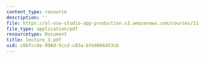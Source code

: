 ```yaml
---
content_type: resource
description: ''
file: https://ol-ocw-studio-app-production.s3.amazonaws.com/courses/11-947-new-century-cities-real-estate-digital-technology-and-design-fall-2004/c0bfcc9e998d5ccdc83ab7e9866453cb_lecture_3.pdf
file_type: application/pdf
resourcetype: Document
title: lecture_3.pdf
uid: c0bfcc9e-998d-5ccd-c83a-b7e9866453cb
---
```

